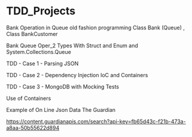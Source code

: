 # TDD_Projects

Bank Operation in Queue old fashion programming Class Bank (Queue) , Class BankCustomer

Bank Queue Oper_2 Types  With Struct and Enum and System.Collections.Queue


TDD - Case 1 - Parsing JSON

TDD - Case 2 - Dependency Injection IoC and Containers

TDD - Case 3 - MongoDB with Mocking Tests

Use of Containers

Example of On Line Json Data  The Guardian

https://content.guardianapis.com/search?api-key=fb65d43c-f21b-473a-a8aa-50b55622d894

